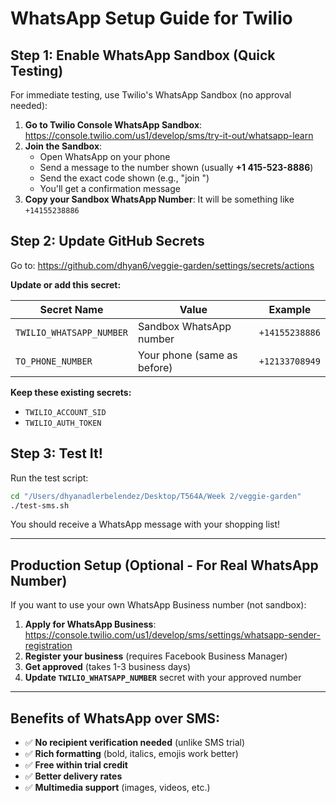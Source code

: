 # WhatsApp Setup Guide for Twilio

## Step 1: Enable WhatsApp Sandbox (Quick Testing)

For immediate testing, use Twilio's WhatsApp Sandbox (no approval needed):

1. **Go to Twilio Console WhatsApp Sandbox**: https://console.twilio.com/us1/develop/sms/try-it-out/whatsapp-learn
2. **Join the Sandbox**:
   - Open WhatsApp on your phone
   - Send a message to the number shown (usually **+1 415-523-8886**)
   - Send the exact code shown (e.g., "join <your-code>")
   - You'll get a confirmation message
3. **Copy your Sandbox WhatsApp Number**: It will be something like `+14155238886`

## Step 2: Update GitHub Secrets

Go to: https://github.com/dhyan6/veggie-garden/settings/secrets/actions

**Update or add this secret:**

| Secret Name | Value | Example |
|-------------|-------|---------|
| `TWILIO_WHATSAPP_NUMBER` | Sandbox WhatsApp number | `+14155238886` |
| `TO_PHONE_NUMBER` | Your phone (same as before) | `+12133708949` |

**Keep these existing secrets:**
- `TWILIO_ACCOUNT_SID`
- `TWILIO_AUTH_TOKEN`

## Step 3: Test It!

Run the test script:
```bash
cd "/Users/dhyanadlerbelendez/Desktop/T564A/Week 2/veggie-garden"
./test-sms.sh
```

You should receive a WhatsApp message with your shopping list!

---

## Production Setup (Optional - For Real WhatsApp Number)

If you want to use your own WhatsApp Business number (not sandbox):

1. **Apply for WhatsApp Business**: https://console.twilio.com/us1/develop/sms/settings/whatsapp-sender-registration
2. **Register your business** (requires Facebook Business Manager)
3. **Get approved** (takes 1-3 business days)
4. **Update `TWILIO_WHATSAPP_NUMBER`** secret with your approved number

---

## Benefits of WhatsApp over SMS:
- ✅ **No recipient verification needed** (unlike SMS trial)
- ✅ **Rich formatting** (bold, italics, emojis work better)
- ✅ **Free within trial credit**
- ✅ **Better delivery rates**
- ✅ **Multimedia support** (images, videos, etc.)
